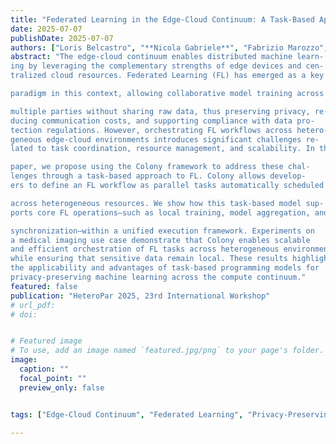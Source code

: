 ```yaml
---
title: "Federated Learning in the Edge-Cloud Continuum: A Task-Based Approach with Colony"
date: 2025-07-07
publishDate: 2025-07-07
authors: ["Loris Belcastro", "**Nicola Gabriele**", "Fabrizio Marozzo", "Paolo Trunfio", "Domenico Talia", "Alessio Orsino", "Rosa M. Badia", "Francesc Lordan"]
abstract: "The edge-cloud continuum enables distributed machine learn-
ing by leveraging the complementary strengths of edge devices and cen-
tralized cloud resources. Federated Learning (FL) has emerged as a key

paradigm in this context, allowing collaborative model training across

multiple parties without sharing raw data, thus preserving privacy, re-
ducing communication costs, and supporting compliance with data pro-
tection regulations. However, orchestrating FL workflows across hetero-
geneous edge-cloud environments introduces significant challenges re-
lated to task coordination, resource management, and scalability. In this

paper, we propose using the Colony framework to address these chal-
lenges through a task-based approach to FL. Colony allows develop-
ers to define an FL workflow as parallel tasks automatically scheduled

across heterogeneous resources. We show how this task-based model sup-
ports core FL operations—such as local training, model aggregation, and

synchronization—within a unified execution framework. Experiments on
a medical imaging use case demonstrate that Colony enables scalable
and efficient orchestration of FL tasks across heterogeneous environments
while ensuring that sensitive data remain local. These results highlight
the applicability and advantages of task-based programming models for
privacy-preserving machine learning across the compute continuum."
featured: false
publication: "HeteroPar 2025, 23rd International Workshop"
# url_pdf:
# doi:


# Featured image
# To use, add an image named `featured.jpg/png` to your page's folder. 
image:
  caption: ""
  focal_point: ""
  preview_only: false


tags: ["Edge-Cloud Continuum", "Federated Learning", "Privacy-Preserving Machine Learning", "Task-Based Programmings"]

---
```

